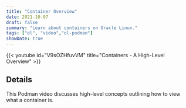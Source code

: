 ```yaml
---
title: "Container Overview"
date: 2021-10-07
draft: false
summary: "Learn about containers on Oracle Linux."
tags: ["ol", "video","ol-podman"]
showDate: true
---
```


{{< youtube id="V9sOZHfuvVM" title="Containers - A High-Level Overview" >}}

## Details

This Podman video discusses high-level concepts outlining how to view what a container is.
